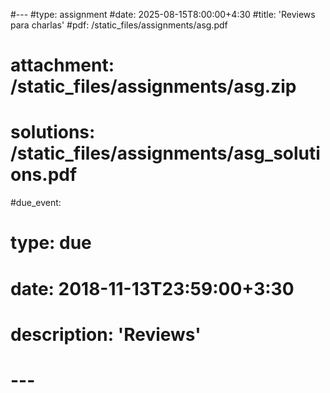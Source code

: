 #---
#type: assignment
#date: 2025-08-15T8:00:00+4:30
#title: 'Reviews para charlas'
#pdf: /static_files/assignments/asg.pdf
# attachment: /static_files/assignments/asg.zip
# solutions: /static_files/assignments/asg_solutions.pdf
#due_event: 
#    type: due
#    date: 2018-11-13T23:59:00+3:30
#    description: 'Reviews'
# ---


